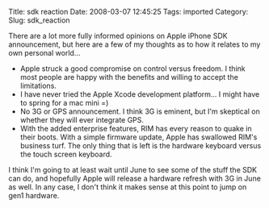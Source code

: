 Title: sdk reaction
Date: 2008-03-07 12:45:25
Tags: imported
Category: 
Slug: sdk_reaction

There are a lot more fully informed opinions on Apple iPhone SDK announcement, but here are a few of my thoughts as to how it relates to my own personal world...

<ul>
	<li>Apple struck a good compromise on control versus freedom.  I think most people are happy with the benefits and willing to accept the limitations.</li>
	<li>I have never tried the Apple Xcode development platform... I might have to spring for a mac mini =)</li>
	<li>No 3G or GPS announcement.  I think 3G is eminent, but I'm skeptical on whether they will ever integrate GPS.</li>
	<li>With the added enterprise features, RIM has every reason to quake in their boots.  With a simple firmware update, Apple has swallowed RIM's business turf.  The only thing that is left is the hardware keyboard versus the touch screen keyboard.</li>
</ul>

I think I'm going to at least wait until June to see some of the stuff the SDK can do, and hopefully Apple will release a hardware refresh with 3G in June as well.  In any case, I don't think it makes sense at this point to jump on gen1 hardware.
